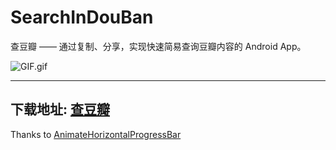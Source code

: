 # SearchInDouBan
查豆瓣 —— 通过复制、分享，实现快速简易查询豆瓣内容的 Android App。

![GIF.gif](https://i.loli.net/2017/10/09/59dad535b3144.gif)

-----
下载地址: [查豆瓣](https://www.coolapk.com/apk/me.rosuh.searchindouban)
-----
Thanks to [AnimateHorizontalProgressBar](https://github.com/MasayukiSuda/AnimateHorizontalProgressBar)

